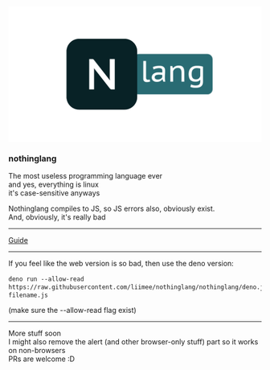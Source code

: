 <img src="nlang.png" alt="nothinglang" align="center">

### nothinglang
The most useless programming language ever  
and yes, everything is linux  
it's case-sensitive anyways  

Nothinglang compiles to JS, so JS errors also, obviously exist.  
And, obviously, it's really bad
___
[Guide](guide.md)
___
If you feel like the web version is so bad, then use the deno version:
```shell
deno run --allow-read https://raw.githubusercontent.com/liimee/nothinglang/nothinglang/deno.js filename.js
```
(make sure the --allow-read flag exist)
___
More stuff soon  
I might also remove the alert (and other browser-only stuff) part so it works on non-browsers  
PRs are welcome :D
